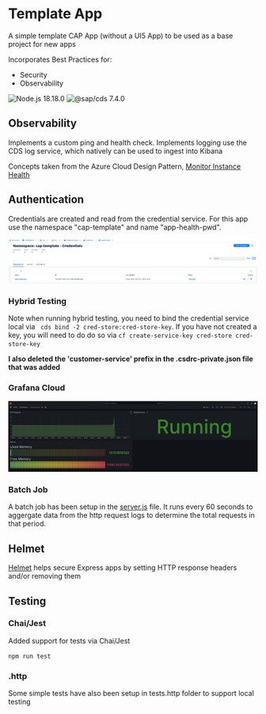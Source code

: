 # Template App

A simple template CAP App (without a UI5 App) to be used as a base project for new apps

Incorporates Best Practices for:
- Security
- Observability

![Node.js 18.18.0](https://img.shields.io/badge/Node.js-v18.18.0-green)
![@sap/cds 7.4.0](https://img.shields.io/badge/@sap/cds-v7.4.0-green)

## Observability
Implements a custom ping and health check.  Implements logging use the CDS log service, which natively can be used to ingest into Kibana

Concepts taken from the Azure Cloud Design Pattern, [Monitor Instance Health](https://learn.microsoft.com/en-us/azure/architecture/patterns/health-endpoint-monitoring)

## Authentication
Credentials are created and read from the credential service.  For this app use the namespace "cap-template" and name "app-health-pwd".

<img src="credential-namespace.png" width="1000">

### Hybrid Testing
Note when running hybrid testing, you need to bind the credential service local via ``` cds bind -2 cred-store:cred-store-key```.  If you have not created a key, you will need to do do so via ```cf create-service-key cred-store cred-store-key```

**I also deleted the 'customer-service' prefix in the .csdrc-private.json file that was added**

### Grafana Cloud
<img src="Grafana.png" width="1000">


### Batch Job
A batch job has been setup in the [server.js](/srv/server.js) file. It runs every 60 seconds to aggergate data from the http request logs to determine the total requests in that period.

## Helmet
[Helmet](https://helmetjs.github.io/) helps secure Express apps by setting HTTP response headers and/or removing them

## Testing 


### Chai/Jest
Added support for tests via Chai/Jest
```
npm run test
```


### .http
Some simple tests have also been setup in tests.http folder to support local testing


